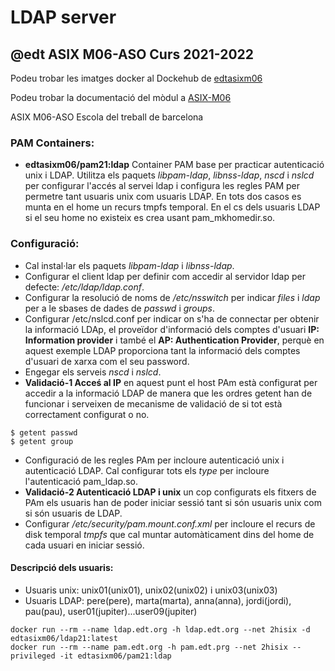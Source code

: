 # LDAP server
## @edt ASIX M06-ASO Curs 2021-2022

Podeu trobar les imatges docker al Dockehub de [edtasixm06](https://hub.docker.com/u/edtasixm06/)

Podeu trobar la documentació del mòdul a [ASIX-M06](https://sites.google.com/site/asixm06edt/)

ASIX M06-ASO Escola del treball de barcelona


### PAM Containers:

 * **edtasixm06/pam21:ldap** Container PAM base per practicar autenticació unix i LDAP.
   Utilitza els paquets *libpam-ldap*, *libnss-ldap*, *nscd* i *nslcd* per configurar l'accés al servei ldap
   i configura les regles PAM per permetre tant usuaris unix com usuaris LDAP. En tots dos casos es 
   munta en el home un recurs tmpfs temporal. En el cs dels usuaris LDAP si el seu home no existeix
   es crea usant pam_mkhomedir.so.


### Configuració:

 * Cal instal·lar els paquets *libpam-ldap* i *libnss-ldap*.
 * Configurar el client ldap per definir com accedir al servidor ldap per defecte: */etc/ldap/ldap.conf*.
 * Configurar la resolució de noms de */etc/nsswitch* per indicar *files* i *ldap* per a le sbases de dades 
   de *passwd* i *groups*. 
 * Configurar /etc/nslcd.conf per indicar on s'ha de connectar per obtenir la informació LDAp, el proveïdor
   d'informació dels comptes d'usuari **IP: Information provider** i també el **AP: Authentication Provider**,
   perquè en aquest exemple LDAP proporciona tant la informació dels comptes d'usuari de xarxa com el seu password.
 * Engegar els serveis *nscd* i *nslcd*.
 * **Validació-1 Acceś al IP** en aquest punt el host PAm està configurat per accedir a la informació LDAP de 
   manera que les ordres getent han de funcionar i serveixen de mecanisme de validació de si tot està correctament
    configurat o no.

```
$ getent passwd
$ getent group
```

 * Configuració de les regles PAm per incloure autenticació unix i autenticació LDAP. Cal configurar tots 
   els *type* per incloure l'autenticació pam_ldap.so.
 * **Validació-2 Autenticació LDAP i unix** un cop configurats els fitxers de PAm els usuaris han de poder 
   iniciar sessió tant si són usuaris unix com si són usuaris de LDAP.
 * Configurar */etc/security/pam.mount.conf.xml* per incloure el recurs de disk temporal *tmpfs* que cal muntar
   automàticament dins del home de cada usuari en iniciar sessió.


#### Descripció dels usuaris:

 * Usuaris unix: unix01(unix01), unix02(unix02)  i unix03(unix03)
 * Usuaris LDAP: pere(pere), marta(marta), anna(anna), jordi(jordi), pau(pau), user01(jupiter)...user09(jupiter)


``` 
docker run --rm --name ldap.edt.org -h ldap.edt.org --net 2hisix -d edtasixm06/ldap21:latest
docker run --rm --name pam.edt.org -h pam.edt.prg --net 2hisix --privileged -it edtasixm06/pam21:ldap
```
